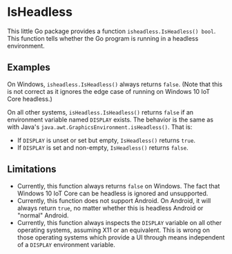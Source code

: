 # IsHeadless

This little Go package provides a function `isheadless.IsHeadless() bool`.
This function tells whether the Go program is running in a headless environment.

## Examples
On Windows, `isheadless.IsHeadless()` always returns `false`.
(Note that this is not correct as it ignores the edge case of running on Windows 10 IoT Core headless.)

On all other systems, `isHeadless.IsHeadless()` returns `false` if an environment variable named `DISPLAY` exists.
The behavior is the same as with Java's `java.awt.GraphicsEnvironment.isHeadless()`.
That is:
- If `DISPLAY` is unset or set but empty, `IsHeadless()` returns `true`.
- If `DISPLAY` is set and non-empty, `IsHeadless()` returns `false`.

## Limitations

- Currently, this function always returns `false` on Windows.
  The fact that Windows 10 IoT Core can be headless is ignored and unsupported.
- Currently, this function does not support Android.
  On Android, it will always return `true`, no matter whether this is headless Android or "normal" Android.
- Currently, this function always inspects the `DISPLAY` variable on all other operating systems, assuming X11 or an equivalent.
  This is wrong on those operating systems which provide a UI through means independent of a `DISPLAY` environment variable.
